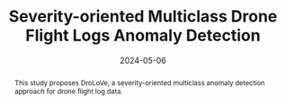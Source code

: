 ---
title: "Severity-oriented Multiclass Drone Flight Logs Anomaly Detection"
authors:
- Swardiantara Silalahi
- Tohari Ahmad
- Hudan Studiawan
- Eirini Anthi
- Lowri Williams


date: "2024-05-06"
doi: "https://ieeexplore.ieee.org/document/10520297"

# Schedule page publish date (NOT publication's date).
publishDate: ""

# Publication type.
# Legend: 0 = Uncategorized; 1 = Conference paper; 2 = Journal article;
# 3 = Preprint / Working Paper; 4 = Report; 5 = Book; 6 = Book section;
# 7 = Thesis; 8 = Patent
publication_types: ["2"]

# Publication name and optional abbreviated publication name.
publication: ''
publication_short: ""

abstract: This study proposes DroLoVe, a severity-oriented multiclass anomaly detection approach for drone flight log data. 

# Summary. An optional shortened abstract.
summary: 

tags:
- Anomaly detection
- Drones
- Feature extraction
- Transformers
- Long short term memory
- Semantics
- Data models
featured: true

# links:
# - icon: arxiv
#   icon_pack: ai
#   name: arXiv:2402.01670
#   url: https://www.mdpi.com/2078-2489/15/4/237
# - icon: inspire
#   icon_pack: ai
#   name: inspire1728738
#   url: https://inspirehep.net/literature/1728738
# - icon: springer
#   icon_pack: ai
#   name: JHEP 07 (2019) 123
#   url: https://doi.org/10.1007/JHEP07(2019)123
  
---